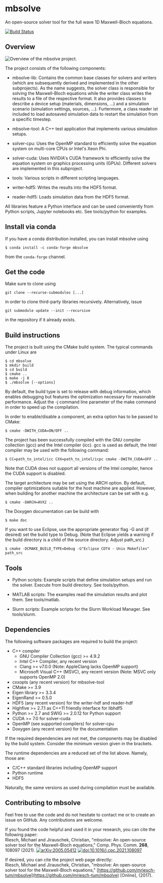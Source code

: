 # mbsolve

An open-source solver tool for the full wave 1D Maxwell-Bloch equations.

[![Build Status](https://travis-ci.org/mriesch-tum/mbsolve.svg?branch=master)](https://travis-ci.org/mriesch-tum/mbsolve)

## Overview

![Overview of the mbsolve project.](doc/mbsolve_overview.png)

The project consists of the following components:

 - mbsolve-lib: Contains the common base classes for solvers and writers
   (which are subsequently derived and implemented in the other subprojects).
   As the name suggests, the solver class is responsible for solving the
   Maxwell-Bloch equations while the writer class writes the results to a
   file of the respective format. It also provides classes to describe a
   device setup (materials, dimensions, ...) and a simulation scenario
   (simulation settings, sources, ...). Furtermore, a 
   class reader ist included to load autosaved simulation data to restart the simulation from a 
   specific timestep.

 - mbsolve-tool: A C++ test application that implements various simulation
   setups.

 - solver-cpu: Uses the OpenMP standard to efficiently solve the equation
   system on multi-core CPUs or Intel's Xeon Phi.

 - solver-cuda: Uses NVIDIA's CUDA framework to efficiently solve the equation
   system on graphics processing units (GPUs). Different solvers are
   implemented in this subproject.

 - tools: Various scripts in different scripting languages.

 - writer-hdf5: Writes the results into the HDF5 format.

 - reader-hdf5: Loads simulation data from the HDF5 format.


All libraries feature a Python interface and can be used conveniently from
Python scripts, Jupyter notebooks etc. See tools/python for examples.

## Install via conda

If you have a conda distribution installed, you can install mbsolve using

    $ conda install -c conda-forge mbsolve

from the `conda-forge` channel.

## Get the code

Make sure to clone using

    git clone --recurse-submodules [...]

in order to clone third-party libraries recursively. Alternatively, issue

    git submodule update --init --recursive

in the repository if it already exists.

## Build instructions

The project is built using the CMake build system. The typical commands under
Linux are

    $ cd mbsolve
    $ mkdir build
    $ cd build
    $ cmake ..
    $ make -j 8
    $ ./mbsolve [--options]

By default, the build type is set to release with debug information, which
enables debugging but features the optimization necessary for reasonable
performance. Adjust the -j command line parameter of the make command in
order to speed up the compilation.

In order to enable/disable a component, an extra option has to be passed to
CMake:

    $ cmake -DWITH_CUDA=ON/OFF ..

The project has been successfully compiled with the GNU compiler collection
(gcc) and the Intel compiler (icc). gcc is used as default, the Intel compiler
may be used with the following command:

    $ CC=path_to_intel/icc CXX=path_to_intel/icpc cmake -DWITH_CUDA=OFF ..

Note that CUDA does not support all versions of the Intel compiler, hence the
CUDA support is disabled.

The target architecture may be set using the ARCH option. By default, compiler
optimizations suitable for the host machine are applied. However, when
building for another machine the architecture can be set with e.g.

    $ cmake -DARCH=AVX2 ..

The Doxygen documentation can be build with

    $ make doc

If you want to use Eclipse, use the appropriate generator flag -G and (if
desired) set the build type to Debug. (Note that Eclipse yields a warning if
the build directory is a child of the source directory. Adjust path_src.)

    $ cmake -DCMAKE_BUILD_TYPE=Debug -G"Eclipse CDT4 - Unix Makefiles" path_src

## Tools

 - Python scripts: Example scripts that define simulation setups and run the
   solver. Execute from build directory. See tools/python.

 - MATLAB scripts: The examples read the simulation results and plot them.
   See tools/matlab.

 - Slurm scripts: Example scripts for the Slurm Workload Manager.
   See tools/slurm.

## Dependencies

The following software packages are required to build the project:

 - C++ compiler
    - GNU Compiler Collection (gcc) >= 4.9.2
    - Intel C++ Compiler, any recent version
    - Clang >= v7.0.0 (Note: AppleClang lacks OpenMP support)
    - Microsoft Visual C++ (MSVC), any recent version (Note: MSVC only
      supports OpenMP 2.0)
 - cxxopts (any recent version) for mbsolve-tool
 - CMake >= 3.9
 - Eigen library >= 3.3.4
 - EigenRand >= 0.5.0
 - HDF5 (any recent version) for the writer-hdf and reader-hdf
 - Highfive >= 2.7.1 as C++11 friendly interface for libhdf5
 - Python >= 2.7 and SWIG >= 2.0.12 for Python support
 - CUDA >= 7.0 for solver-cuda
 - OpenMP (see supported compilers) for solver-cpu
 - Doxygen (any recent version) for the documentation

If the required dependencies are not met, the components may be disabled by
the build system. Consider the minimum version given in the brackets.

The runtime dependencies are a reduced set of the list above. Namely, those
are:

 - C/C++ standard libraries including OpenMP support
 - Python runtime
 - HDF5

Naturally, the same versions as used during compilation must be available.

## Contributing to mbsolve

Feel free to use the code and do not hesitate to contact me or to create an
issue on GitHub. Any contributions are welcome.

If you found the code helpful and used it in your research, you can cite the
following paper:<br />
Riesch, Michael and Jirauschek, Christian,
"mbsolve: An open-source solver tool for the Maxwell-Bloch equations,"
Comp. Phys. Comm. <b>268</b>, 108097 (2021).
[![arXiv:2005.05412](https://img.shields.io/badge/arXiv-2005.05412-informational)](https://arxiv.org/abs/2005.05412)
[![doi:10.1016/j.cpc.2021.108097](https://img.shields.io/badge/DOI-10.1016/j.cpc.2021.108097-important)](https://doi.org/10.1016/j.cpc.2021.108097)

If desired, you can cite the project web page directly:<br />
Riesch, Michael and Jirauschek, Christian, "mbsolve: An open-source solver
tool for the Maxwell-Bloch equations,"
[https://github.com/mriesch-tum/mbsolve](https://github.com/mriesch-tum/mbsolve)
[Online], (2017).

